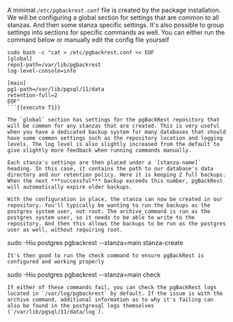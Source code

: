 A minimal `/etc/pgbackrest.conf` file is created by the package installation. We will be configuring a global section for settings that are common to all stanzas. And then some stanza specific settings. It's also possible to group settings into sections for specific commands as well. You can either run the command below or manually edit the config file yourself
```
sudo bash -c "cat > /etc/pgbackrest.conf << EOF
[global]
repo1-path=/var/lib/pgbackrest
log-level-console=info

[main]
pg1-path=/var/lib/pgsql/11/data
retention-full=2
EOF"
```{{execute T1}}

The `global` section has settings for the pgBackRest repository that will be common for any stanzas that are created. This is very useful when you have a dedicated backup system for many databases that should have some common settings such as the repository location and logging levels. The log level is also slightly increased from the default to give slightly more feedback when running commands manually.

Each stanza's settings are then placed under a `[stanza-name]` heading. In this case, it contains the path to our database's data directory and our retention policy. Here it is keeping 2 full backups. When the next ***successful*** backup exceeds this number, pgBackRest will automatically expire older backups.

With the configuration in place, the stanza can now be created in our repository. You'll typically be wanting to run the backups as the postgres system user, not root. The archive_command is run as the postgres system user, so it needs to be able to write to the repository. And then this allows the backups to be run as the postgres user as well, without requiring root.
```
sudo -Hiu postgres pgbackrest --stanza=main stanza-create
```{{execute T1}}
It's then good to run the check command to ensure pgBackRest is configured and working properly
```
sudo -Hiu postgres pgbackrest --stanza=main check
```{{execute T1}}
If either of these commands fail, you can check the pgBackRest logs located in `/var/log/pgbackrest` by default. If the issue is with the archive command, additional information as to why it's failing can also be found in the postgresql logs themselves (`/var/lib/pgsql/11/data/log`).
